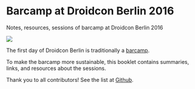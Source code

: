 # Barcamp at Droidcon Berlin 2016
Notes, resources, sessions of barcamp at Droidcon Berlin 2016


![](http://droidcon.de/sites/global.droidcon.cod.newthinking.net/files/styles/large/public/media/images/150109_droidcon_keyvisual_slider.png?itok=VpJswTmG)

The first day of Droidcon Berlin is traditionally a [barcamp](http://barcamp.org).

To make the barcamp more sustainable, this booklet contains summaries, links, and resources about the sessions.

Thank you to all contributors! See the list at [Github](https://github.com/droidcon/gitbook-2016-berlin-barcamp/network/members).
